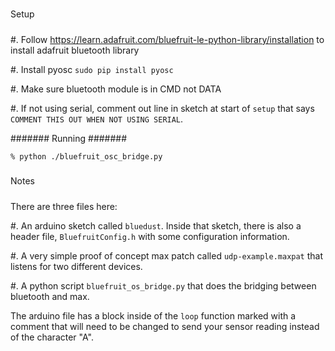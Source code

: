 #####
Setup
#####

#. Follow https://learn.adafruit.com/bluefruit-le-python-library/installation to install adafruit bluetooth library

#. Install pyosc ``sudo pip install pyosc``

#. Make sure bluetooth module is in CMD not DATA

#. If not using serial, comment out line in sketch at start of ``setup`` that says ``COMMENT THIS OUT WHEN NOT USING SERIAL``.

#######
Running
#######

```
% python ./bluefruit_osc_bridge.py
```


#####
Notes
#####

There are three files here:

#. An arduino sketch called ``bluedust``. Inside that sketch, there is also a header file, ``BluefruitConfig.h`` with some configuration information.

#. A very simple proof of concept max patch called ``udp-example.maxpat`` that listens for two different devices.

#. A python script ``bluefruit_os_bridge.py`` that does the bridging between bluetooth and max.

The arduino file has a block inside of the ``loop`` function marked with a comment that will need to be changed to send your sensor reading instead of the character "A".
